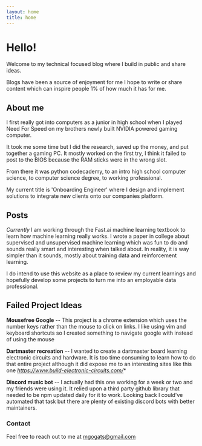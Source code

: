 ```yaml
--- 
layout: home 
title: home 
--- 
```


# Hello!

Welcome to my technical focused blog where I build in public and share ideas.

Blogs have been a source of enjoyment for me I hope to write or share content which can inspire people 1% of how much it has for me. 

## About me 

I first really got into computers as a junior in high school when I played Need For Speed on my brothers newly built NVIDIA powered gaming computer. 

It took me some time but I did the research, saved up the money, and put together a gaming PC. It mostly worked on the first try, I think it failed to post to the BIOS because the RAM sticks were in the wrong slot.

From there it was python codecademy, to an intro high school computer science, to computer science degree, to working professional. 

My current title is 'Onboarding Engineer' where I design and implement solutions to integrate new clients onto our companies platform. 

## Posts 

*Currently* I am working through the Fast.ai machine learning textbook to learn how machine learning really works. I wrote a paper in college about supervised and unsupervised machine learning which was fun to do and sounds really smart and interesting when talked about. In reality, it is way simpler than it sounds, mostly about training data and reinforcement learning. 

I do intend to use this website as a place to review my current learnings and hopefully develop some projects to turn me into an employable data professional.

## Failed Project Ideas 

**Mousefree Google** -- This project is a chrome extension which uses the number keys rather than the mouse to click on links. I like using vim and keyboard shortcuts so I created something to navigate google with instead of using the mouse

**Dartmaster recreation** -- I wanted to create a dartmaster board learning electronic circuits and hardware. It is too time consuming to learn how to do that entire project although it did expose me to an interesting sites like this one *https://www.build-electronic-circuits.com/** 

**Discord music bot** -- I actually had this one working for a week or two and my friends were using it. It relied upon a third party github library that needed to be npm updated daily for it to work. Looking back I could've automated that task but there are plenty of existing discord bots with better maintainers.

### Contact

Feel free to reach out to me at mgogats@gmail.com



